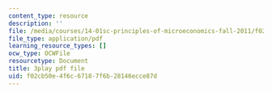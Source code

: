 ```yaml
---
content_type: resource
description: ''
file: /media/courses/14-01sc-principles-of-microeconomics-fall-2011/f02cb50e4f6c67187f6b28146ecce87d_xqmb6D2CpRc.pdf
file_type: application/pdf
learning_resource_types: []
ocw_type: OCWFile
resourcetype: Document
title: 3play pdf file
uid: f02cb50e-4f6c-6718-7f6b-28146ecce87d
---
```

